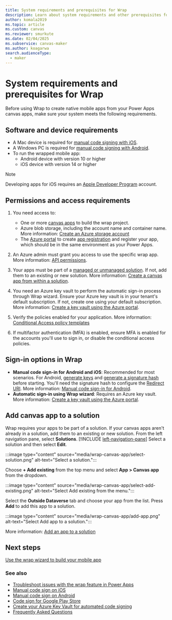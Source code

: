 ```yaml
---
title: System requirements and prerequisites for Wrap
description: Learn about system requirements and other prerequisites for wrap.
author: komala2019
ms.topic: article
ms.custom: canvas
ms.reviewer: smurkute
ms.date: 02/04/2025
ms.subservice: canvas-maker
ms.author: koagarwa
search.audienceType: 
  - maker
---
```


# System requirements and prerequisites for Wrap

Before using Wrap to create native mobile apps from your Power Apps canvas apps, make sure your system meets the following requirements.

## Software and device requirements

- A Mac device is required for [manual code signing with iOS](code-sign-ios.md).
- A Windows PC is required for [manual code signing with Android](code-sign-android.md).
- To run the wrapped mobile app:
  - Android device with version 10 or higher
  - iOS device with version 14 or higher

> [!NOTE]
> Developing apps for iOS requires an [Apple Developer Program](https://developer.apple.com/) account.

## Permissions and access requirements

1. You need access to:
    - One or more [canvas apps](../../canvas-apps/share-app.md) to build the wrap project.
    - Azure blob storage, including the account name and container name. More information: [Create an Azure storage account](/azure/storage/common/storage-account-create?tabs=azure-portal)
    - The [Azure portal](https://portal.azure.com/) to create [app registration](/azure/active-directory/develop/quickstart-register-app#prerequisites) and register your app, which should be in the same environment as your Power Apps.

2. An Azure admin must grant you access to use the specific wrap app. More information: [API permissions](wrap-how-to.md#api-permissions).

3. Your apps must be part of a [managed or unmanaged solution](/power-platform/alm/solution-concepts-alm#managed-and-unmanaged-solutions). If not, add them to an existing or new solution. More information: [Create a canvas app from within a solution](../../canvas-apps/add-app-solution.md#add-an-existing-canvas-app-to-a-solution).

4. You need an Azure key vault to perform the automatic sign-in process through Wrap wizard. Ensure your Azure key vault is in your tenant's default subscription. If not, create one using your default subscription. More information: [Create a key vault using the Azure portal](/azure/key-vault/general/quick-create-portal).

5. Verify the policies enabled for your application. More information: [Conditional Access policy templates](/entra/identity/conditional-access/concept-conditional-access-policy-common)

6. If multifactor authentication (MFA) is enabled, ensure MFA is enabled for the accounts you'll use to sign in, or disable the conditional access policies.

## Sign-in options in Wrap

- **Manual code sign-in for Android and iOS**: Recommended for most scenarios. For Android, [generate keys](code-sign-android.md#generate-keys) and [generate a signature hash](code-sign-android.md#generate-signature-hash) before starting. You'll need the signature hash to configure the [Redirect URI](overview.md#redirect-uri). More information: [Manual code sign-in for Android](code-sign-android.md).
- **Automatic sign-in using Wrap wizard**: Requires an Azure key vault. More information: [Create a key vault using the Azure portal](/azure/key-vault/general/quick-create-portal).

## Add canvas app to a solution

Wrap requires your apps to be part of a solution. If your canvas apps aren't already in a solution, add them to an existing or new solution. From the left navigation pane, select **Solutions**. [!INCLUDE [left-navigation-pane](../../../includes/left-navigation-pane.md)] Select a solution and then select **Edit**.

:::image type="content" source="media/wrap-canvas-app/select-solution.png" alt-text="Select a solution.":::

Choose **+ Add existing** from the top menu and select **App > Canvas app** from the dropdown.

:::image type="content" source="media/wrap-canvas-app/select-add-existing.png" alt-text="Select Add existing from the menu.":::

Select the **Outside Dataverse** tab and choose your app from the list. Press **Add** to add this app to a solution.

:::image type="content" source="media/wrap-canvas-app/add-app.png" alt-text="Select Add app to a solution.":::

More information: [Add an app to a solution](../../canvas-apps/add-app-solution.md#add-an-existing-canvas-app-to-a-solution)

## Next steps

[Use the wrap wizard to build your mobile app](wrap-how-to.md)

### See also

- [Troubleshoot issues with the wrap feature in Power Apps](/troubleshoot/power-platform/power-apps/manage-apps-and-solutions/wrap-issues)
- [Manual code sign on iOS](code-sign-ios.md)
- [Manual code sign on Android](code-sign-Android.md)
- [Code sign for Google Play Store](https://developer.android.com/studio/publish/app-signing)
- [Create your Azure Key Vault for automated code signing](create-key-vault-for-code-signing.md)
- [Frequently Asked Questions](faq.yml)
